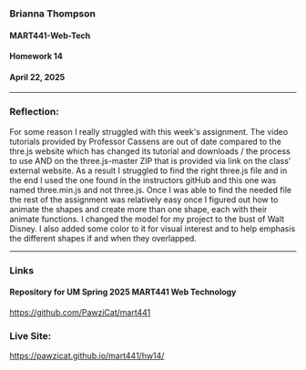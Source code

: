 ### Brianna Thompson
#### MART441-Web-Tech
#### Homework 14
#### April 22, 2025
------


### Reflection:
For some reason I really struggled with this week's assignment. The video tutorials provided by Professor Cassens are out of date compared to the thre.js website which has changed its tutorial and downloads / the process to use AND on the three.js-master ZIP that is provided via link on the class' external website. As a result I struggled to find the right three.js file and in the end I used the one found in the instructors gitHub and this one was named three.min.js and not three.js. Once I was able to find the needed file the rest of the assignment was relatively easy once I figured out how to animate the shapes and create more than one shape, each with their animate functions. I changed the model for my project to the bust of Walt Disney. I also added some color to it for visual interest and to help emphasis the different shapes if and when they overlapped.


-----

### Links

#### Repository for UM Spring 2025 MART441 Web Technology
https://github.com/PawziCat/mart441

### Live Site:
https://pawzicat.github.io/mart441/hw14/